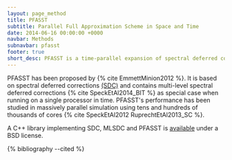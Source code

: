 ```yaml
---
layout: page_method
title: PFASST
subtitle: Parallel Full Approximation Scheme in Space and Time
date: 2014-06-16 00:00:00 +0000
navbar: Methods
subnavbar: pfasst
footer: true
short_desc: PFASST is a time-parallel expansion of spectral deferred corrections methods.
---
```


PFASST has been proposed by {% cite EmmettMinion2012 %}.
It is based on spectral deferred corrections [(SDC)](http://dx.doi.org/10.1023/A:1022338906936) and
contains multi-level spectral deferred corrections {% cite SpeckEtAl2014_BIT %} as special case when 
running on a single processor in time.
PFASST's performance has been studied in massively parallel simulation using tens and hundreds of
thousands of cores {% cite SpeckEtAl2012 RuprechtEtAl2013_SC %}.

A C++ library implementing SDC, MLSDC and PFASST is [available](https://github.com/Parallel-in-Time)
under a BSD license.

{% bibliography --cited %}